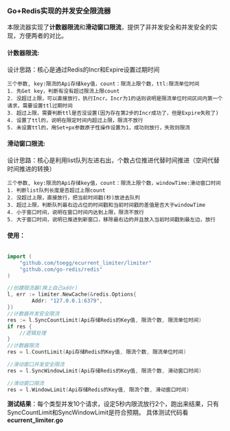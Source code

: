 ### Go+Redis实现的并发安全限流器

  
本限流器实现了**计数器限流**和**滑动窗口限流**，提供了非并发安全和并发安全的实现，方便两者的对比。  


#### 计数器限流:

设计思路：核心是通过Redis的Incr和Expire设置过期时间
```
三个参数, key:限流的Api存储key值，count：限流上限个数，ttl:限流单位时间
1. 先Get key，判断有没有超过限流上限count
2. 没超过上限，可以直接放行，执行Incr。Incr为1的话则说明是限流单位时间区间内第一个请求，需要设置ttl过期时间
3. 超过上限，需要判断ttl是否没设置(因为存在第2步的Incr成功了，但是Expire失败了)
4. 设置了ttl的，说明在限定时间内超过上限，限流不放行
5. 未设置ttl的，用Set+px参数原子性操作设置为1，成功则放行，失败则限流
```  

#### 滑动窗口限流:  

设计思路：核心是利用list队列左进右出，个数占位推进代替时间推进（空间代替时间推进的转换）
```
三个参数, key:限流的Api存储key值，count：限流上限个数，windowTime:滑动窗口时间
1. 判断list队列长度是否超过上限count
2. 没超过上限，直接放行，把当前时间戳(秒)放进去队列
3. 超过上限，判断队列最右边占位的时间戳和当前时间戳的差值是否大于windowTime
4. 小于窗口时间，说明在窗口时间内达到上限，限流不放行
5. 大于窗口时间，说明已推进到新窗口，移除最右边的并且放入当前时间戳到最左边，放行
```  

#### 使用：
```go

import (
    "github.com/toegg/ecurrent_limiter/limiter"
    "github.com/go-redis/redis"
)

//创建限流器(换上自己addr)
l, err := limiter.NewCache(&redis.Options{
  		Addr: "127.0.0.1:6379",
})
//计数器并发安全限流
res := l.SyncCountLimit(Api存储Redis的Key值, 限流个数, 限流单位时间)
if res {
    //逻辑处理
}
//计数器限流
res = l.CountLimit(Api存储Redis的Key值, 限流个数, 限流单位时间)

//滑动窗口并发安全限流
res = l.SyncWindowLimit(Api存储Redis的Key值, 限流个数, 滑动窗口时间)

//滑动窗口限流
res = l.WindowLimit(Api存储Redis的Key值, 限流个数, 滑动窗口时间)
```

**测试结果**：每个类型并发10个请求，设定5秒内限流放行2个，跑出来结果，只有SyncCountLimit和SyncWindowLimit是符合预期。
具体测试代码看**ecurrent_limiter.go**


